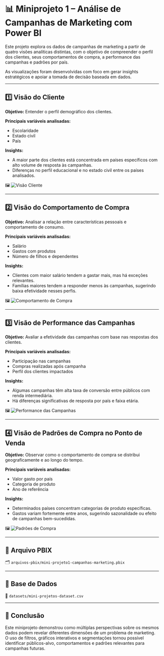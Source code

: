 # 📊 Miniprojeto 1 – Análise de Campanhas de Marketing com Power BI

Este projeto explora os dados de campanhas de marketing a partir de quatro visões analíticas distintas, com o objetivo de compreender o perfil dos clientes, seus comportamentos de compra, a performance das campanhas e padrões por país.

As visualizações foram desenvolvidas com foco em gerar insights estratégicos e apoiar a tomada de decisão baseada em dados.

---

## 1️⃣ Visão do Cliente

**Objetivo:** Entender o perfil demográfico dos clientes.

**Principais variáveis analisadas:**
- Escolaridade
- Estado civil
- País

**Insights:**
- A maior parte dos clientes está concentrada em países específicos com alto volume de resposta às campanhas.
- Diferenças no perfil educacional e no estado civil entre os países analisados.

🖼️ ![Visão Cliente](../thumbnails/231252.png)

---

## 2️⃣ Visão do Comportamento de Compra

**Objetivo:** Analisar a relação entre características pessoais e comportamento de consumo.

**Principais variáveis analisadas:**
- Salário
- Gastos com produtos
- Número de filhos e dependentes

**Insights:**
- Clientes com maior salário tendem a gastar mais, mas há exceções relevantes.
- Famílias maiores tendem a responder menos às campanhas, sugerindo baixa efetividade nesses perfis.

🖼️ ![Comportamento de Compra](../thumbnails/231318.png)

---

## 3️⃣ Visão de Performance das Campanhas

**Objetivo:** Avaliar a efetividade das campanhas com base nas respostas dos clientes.

**Principais variáveis analisadas:**
- Participação nas campanhas
- Compras realizadas após campanha
- Perfil dos clientes impactados

**Insights:**
- Algumas campanhas têm alta taxa de conversão entre públicos com renda intermediária.
- Há diferenças significativas de resposta por país e faixa etária.

🖼️ ![Performance das Campanhas](../thumbnails/231342.png)

---

## 4️⃣ Visão de Padrões de Compra no Ponto de Venda

**Objetivo:** Observar como o comportamento de compra se distribui geograficamente e ao longo do tempo.

**Principais variáveis analisadas:**
- Valor gasto por país
- Categoria de produto
- Ano de referência

**Insights:**
- Determinados países concentram categorias de produto específicas.
- Gastos variam fortemente entre anos, sugerindo sazonalidade ou efeito de campanhas bem-sucedidas.

🖼️ ![Padrões de Compra](../thumbnails/231358.png)

---

## 📁 Arquivo PBIX

🗂️ `arquivos-pbix/mini-projeto1-campanhas-marketing.pbix`

---

## 📄 Base de Dados

📂 `datasets/mini-projetos-dataset.csv`

---

## 🧠 Conclusão

Este miniprojeto demonstrou como múltiplas perspectivas sobre os mesmos dados podem revelar diferentes dimensões de um problema de marketing. O uso de filtros, gráficos interativos e segmentações tornou possível identificar públicos-alvo, comportamentos e padrões relevantes para campanhas futuras.

